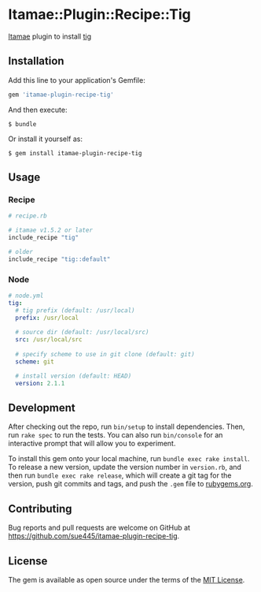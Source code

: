 # Itamae::Plugin::Recipe::Tig

[Itamae](https://github.com/itamae-kitchen/itamae) plugin to install [tig](https://github.com/jonas/tig)

## Installation

Add this line to your application's Gemfile:

```ruby
gem 'itamae-plugin-recipe-tig'
```

And then execute:

    $ bundle

Or install it yourself as:

    $ gem install itamae-plugin-recipe-tig

## Usage

### Recipe
```ruby
# recipe.rb

# itamae v1.5.2 or later
include_recipe "tig"

# older
include_recipe "tig::default"
```

### Node
```yml
# node.yml
tig:
  # tig prefix (default: /usr/local)
  prefix: /usr/local
  
  # source dir (default: /usr/local/src)
  src: /usr/local/src
  
  # specify scheme to use in git clone (default: git)
  scheme: git

  # install version (default: HEAD)
  version: 2.1.1
```

## Development

After checking out the repo, run `bin/setup` to install dependencies. Then, run `rake spec` to run the tests. You can also run `bin/console` for an interactive prompt that will allow you to experiment.

To install this gem onto your local machine, run `bundle exec rake install`. To release a new version, update the version number in `version.rb`, and then run `bundle exec rake release`, which will create a git tag for the version, push git commits and tags, and push the `.gem` file to [rubygems.org](https://rubygems.org).

## Contributing

Bug reports and pull requests are welcome on GitHub at https://github.com/sue445/itamae-plugin-recipe-tig.


## License

The gem is available as open source under the terms of the [MIT License](http://opensource.org/licenses/MIT).

